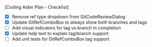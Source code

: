 [Coding Aider Plan - Checklist]

- [x] Remove ref type dropdown from GitCodeReviewDialog
- [x] Update GitRefComboBox to always show both branches and tags
- [ ] Add visual indicators for tag vs branch in completion
- [x] Update help text to explain tag/branch support
- [ ] Add unit tests for GitRefComboBox tag support
